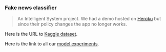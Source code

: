 ### Fake news classifier

> An Intelligent System project. We had a demo hosted on [Heroku](https://fake-news-detection-tryharder.herokuapp.com/) but since their policy changes the app no longer works.

Here is the URL to [Kaggle dataset](https://www.kaggle.com/c/fake-news/data?select=train.csv).

Here is the link to all our [model experiments](https://drive.google.com/drive/folders/1cMafBVa9NaZexM9kzJa4x4WPnTSS2nHQ?usp=share_link).
